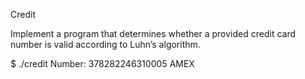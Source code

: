 Credit

Implement a program that determines whether a provided credit card number is valid according to Luhn’s algorithm.

$ ./credit
Number: 378282246310005
AMEX
